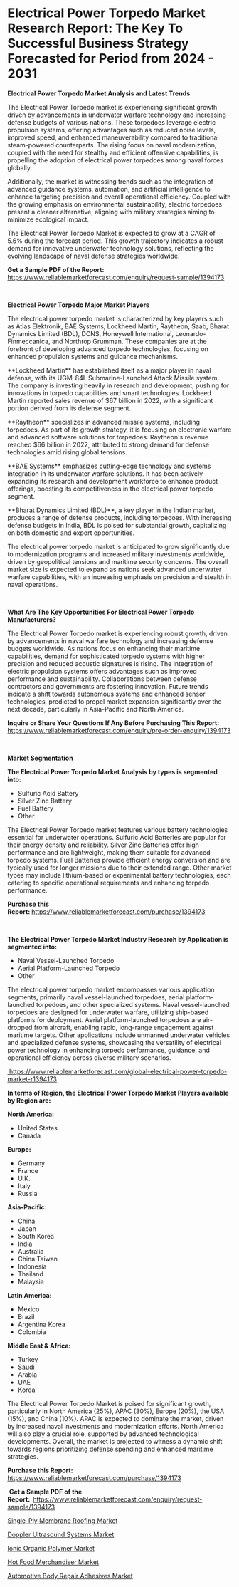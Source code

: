<p><h1>Electrical Power Torpedo Market Research Report: The Key To Successful Business Strategy Forecasted for Period from 2024 - 2031</h1></p><p><strong>Electrical Power Torpedo Market Analysis and Latest Trends</strong></p>
<p><p>The Electrical Power Torpedo market is experiencing significant growth driven by advancements in underwater warfare technology and increasing defense budgets of various nations. These torpedoes leverage electric propulsion systems, offering advantages such as reduced noise levels, improved speed, and enhanced maneuverability compared to traditional steam-powered counterparts. The rising focus on naval modernization, coupled with the need for stealthy and efficient offensive capabilities, is propelling the adoption of electrical power torpedoes among naval forces globally.</p><p>Additionally, the market is witnessing trends such as the integration of advanced guidance systems, automation, and artificial intelligence to enhance targeting precision and overall operational efficiency. Coupled with the growing emphasis on environmental sustainability, electric torpedoes present a cleaner alternative, aligning with military strategies aiming to minimize ecological impact. </p><p>The Electrical Power Torpedo Market is expected to grow at a CAGR of 5.6% during the forecast period. This growth trajectory indicates a robust demand for innovative underwater technology solutions, reflecting the evolving landscape of naval defense strategies worldwide.</p></p>
<p><strong>Get a Sample PDF of the Report:&nbsp;</strong> <a href="https://www.reliablemarketforecast.com/enquiry/request-sample/1394173">https://www.reliablemarketforecast.com/enquiry/request-sample/1394173</a></p>
<p>&nbsp;</p>
<p><strong>Electrical Power Torpedo Major Market Players</strong></p>
<p><p>The electrical power torpedo market is characterized by key players such as Atlas Elektronik, BAE Systems, Lockheed Martin, Raytheon, Saab, Bharat Dynamics Limited (BDL), DCNS, Honeywell International, Leonardo-Finmeccanica, and Northrop Grumman. These companies are at the forefront of developing advanced torpedo technologies, focusing on enhanced propulsion systems and guidance mechanisms.</p><p>**Lockheed Martin** has established itself as a major player in naval defense, with its UGM-84L Submarine-Launched Attack Missile system. The company is investing heavily in research and development, pushing for innovations in torpedo capabilities and smart technologies. Lockheed Martin reported sales revenue of $67 billion in 2022, with a significant portion derived from its defense segment.</p><p>**Raytheon** specializes in advanced missile systems, including torpedoes. As part of its growth strategy, it is focusing on electronic warfare and advanced software solutions for torpedoes. Raytheon's revenue reached $66 billion in 2022, attributed to strong demand for defense technologies amid rising global tensions.</p><p>**BAE Systems** emphasizes cutting-edge technology and systems integration in its underwater warfare solutions. It has been actively expanding its research and development workforce to enhance product offerings, boosting its competitiveness in the electrical power torpedo segment.</p><p>**Bharat Dynamics Limited (BDL)**, a key player in the Indian market, produces a range of defense products, including torpedoes. With increasing defense budgets in India, BDL is poised for substantial growth, capitalizing on both domestic and export opportunities.</p><p>The electrical power torpedo market is anticipated to grow significantly due to modernization programs and increased military investments worldwide, driven by geopolitical tensions and maritime security concerns. The overall market size is expected to expand as nations seek advanced underwater warfare capabilities, with an increasing emphasis on precision and stealth in naval operations.</p></p>
<p>&nbsp;</p>
<p><strong>What Are The Key Opportunities For Electrical Power Torpedo Manufacturers?</strong></p>
<p><p>The Electrical Power Torpedo market is experiencing robust growth, driven by advancements in naval warfare technology and increasing defense budgets worldwide. As nations focus on enhancing their maritime capabilities, demand for sophisticated torpedo systems with higher precision and reduced acoustic signatures is rising. The integration of electric propulsion systems offers advantages such as improved performance and sustainability. Collaborations between defense contractors and governments are fostering innovation. Future trends indicate a shift towards autonomous systems and enhanced sensor technologies, predicted to propel market expansion significantly over the next decade, particularly in Asia-Pacific and North America.</p></p>
<p><strong>Inquire or Share Your Questions If Any Before Purchasing This Report:</strong> <a href="https://www.reliablemarketforecast.com/enquiry/pre-order-enquiry/1394173">https://www.reliablemarketforecast.com/enquiry/pre-order-enquiry/1394173</a></p>
<p>&nbsp;</p>
<p><strong>Market Segmentation</strong></p>
<p><strong>The Electrical Power Torpedo Market Analysis by types is segmented into:</strong></p>
<p><ul><li>Sulfuric Acid Battery</li><li>Silver Zinc Battery</li><li>Fuel Battery</li><li>Other</li></ul></p>
<p><p>The Electrical Power Torpedo market features various battery technologies essential for underwater operations. Sulfuric Acid Batteries are popular for their energy density and reliability. Silver Zinc Batteries offer high performance and are lightweight, making them suitable for advanced torpedo systems. Fuel Batteries provide efficient energy conversion and are typically used for longer missions due to their extended range. Other market types may include lithium-based or experimental battery technologies, each catering to specific operational requirements and enhancing torpedo performance.</p></p>
<p><strong>Purchase this Report:&nbsp;</strong><a href="https://www.reliablemarketforecast.com/purchase/1394173">https://www.reliablemarketforecast.com/purchase/1394173</a></p>
<p>&nbsp;</p>
<p><strong>The Electrical Power Torpedo Market Industry Research by Application is segmented into:</strong></p>
<p><ul><li>Naval Vessel-Launched Torpedo</li><li>Aerial Platform-Launched Torpedo</li><li>Other</li></ul></p>
<p><p>The electrical power torpedo market encompasses various application segments, primarily naval vessel-launched torpedoes, aerial platform-launched torpedoes, and other specialized systems. Naval vessel-launched torpedoes are designed for underwater warfare, utilizing ship-based platforms for deployment. Aerial platform-launched torpedoes are air-dropped from aircraft, enabling rapid, long-range engagement against maritime targets. Other applications include unmanned underwater vehicles and specialized defense systems, showcasing the versatility of electrical power technology in enhancing torpedo performance, guidance, and operational efficiency across diverse military scenarios.</p></p>
<p><a href="https://www.reliablemarketforecast.com/global-electrical-power-torpedo-market-r1394173">&nbsp;https://www.reliablemarketforecast.com/global-electrical-power-torpedo-market-r1394173</a></p>
<p><strong>In terms of Region, the Electrical Power Torpedo Market Players available by Region are:</strong></p>
<p>
    <p> <strong> North America: </strong>
        <ul>
            <li>United States</li>
            <li>Canada</li>
        </ul>
        </p> 
    <p> <strong> Europe: </strong>
        <ul>
            <li>Germany</li>
            <li>France</li>
            <li>U.K.</li>
            <li>Italy</li>
            <li>Russia</li>
        </ul>
        </p> 
    <p> <strong> Asia-Pacific: </strong>
        <ul>
            <li>China</li>
            <li>Japan</li>
            <li>South Korea</li>
            <li>India</li>
            <li>Australia</li>
            <li>China Taiwan</li>
            <li>Indonesia</li>
            <li>Thailand</li>
            <li>Malaysia</li>
        </ul>
        </p> 
    <p> <strong> Latin America: </strong>
        <ul>
            <li>Mexico</li>
            <li>Brazil</li>
            <li>Argentina Korea</li>
            <li>Colombia</li>
        </ul>
        </p> 
    <p> <strong> Middle East & Africa: </strong>
        <ul>
            <li>Turkey</li>
            <li>Saudi</li>
            <li>Arabia</li>
            <li>UAE</li>
            <li>Korea</li>
        </ul>
    </p>
    </p>
<p><p>The Electrical Power Torpedo Market is poised for significant growth, particularly in North America (25%), APAC (30%), Europe (20%), the USA (15%), and China (10%). APAC is expected to dominate the market, driven by increased naval investments and modernization efforts. North America will also play a crucial role, supported by advanced technological developments. Overall, the market is projected to witness a dynamic shift towards regions prioritizing defense spending and enhanced maritime strategies.</p></p>
<p><strong>Purchase this Report: </strong><a href="https://www.reliablemarketforecast.com/purchase/1394173">https://www.reliablemarketforecast.com/purchase/1394173</a></p>
<p>&nbsp;<strong>Get a Sample PDF of the Report:&nbsp;&nbsp;</strong><a href="https://www.reliablemarketforecast.com/enquiry/request-sample/1394173">https://www.reliablemarketforecast.com/enquiry/request-sample/1394173</a></p>
<p><strong></strong></p>
<p><p><a href="https://issuu.com/reportprime-2/docs/single-ply-membrane-roofing-market-_f607cad66858a2">Single-Ply Membrane Roofing Market</a></p><p><a href="https://www.linkedin.com/pulse/doppler-ultrasound-systems-industry-analysis-report-its-market-sufwc?trackingId=iVja2CYqTGSf6ZjpqSD06A%3D%3D">Doppler Ultrasound Systems Market</a></p><p><a href="https://github.com/sofayahoo2023/Market-Research-Report-List-6/blob/main/ionic-organic-polymer-market.md">Ionic Organic Polymer Market</a></p><p><a href="https://www.linkedin.com/pulse/hot-food-merchandiser-market-share-analysis-growth-trends-ggjve?trackingId=UhTwVKluQnapY8EgeXx9cQ%3D%3D">Hot Food Merchandiser Market</a></p><p><a href="https://issuu.com/reportprime-2/docs/automotive-body-repair-adhesives-ma_3326819a3d9a8a">Automotive Body Repair Adhesives Market</a></p></p>